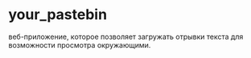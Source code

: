 # your_pastebin
веб-приложение, которое позволяет загружать отрывки текста для возможности просмотра окружающими.
